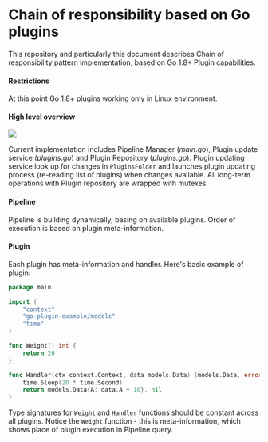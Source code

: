 # Chain of responsibility based on Go plugins

This repository and particularly this document describes Chain of responsibility pattern implementation, based on Go 1.8+ Plugin capabilities.
  
#### Restrictions

At this point Go 1.8+ plugins working only in Linux environment.

#### High level overview

![](https://s3-eu-west-1.amazonaws.com/serhiiherasymov/Work/chain+of+responsibility+-+Page+1-2.png)

Current implementation includes Pipeline Manager (_main.go_), Plugin update service (_plugins.go_) and Plugin Repository (_plugins.go_).
Plugin updating service look up for changes in `PluginsFolder` and launches plugin updating process (re-reading list of plugins) when changes available. All long-term operations with Plugin repository are wrapped with mutexes.

#### Pipeline

Pipeline is building dynamically, basing on available plugins. Order of execution is based on plugin meta-information. 

#### Plugin

Each plugin has meta-information and handler. Here's basic example of plugin:

```go
package main

import (
	"context"
	"go-plugin-example/models"
	"time"
)

func Weight() int {
	return 20
}

func Handler(ctx context.Context, data models.Data) (models.Data, error) {
	time.Sleep(20 * time.Second)
	return models.Data{A: data.A + 10}, nil
}
```

Type signatures for `Weight` and `Handler` functions should be constant across all plugins.
 Notice the `Weight` function - this is meta-information, which shows place of plugin execution in Pipeline query.